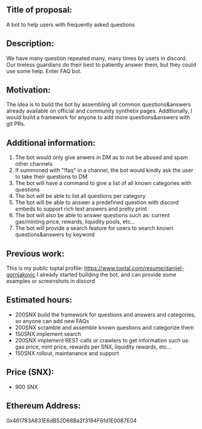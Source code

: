 ## Title of proposal: 
A bot to help users with frequently asked questions 

## Description: 
We have many question repeated many, many times by users in discord. Our tireless guardians do their best to patiently answer them, but they could use some help. Enter FAQ bot.

## Motivation: 
The idea is to build the bot by assembling all common questions&answers already available on official and community synthetix pages.
Additionally, I would build a framework for anyone to add more questions&answers with git PRs.

## Additional information: 
1. The bot would only give anwers in DM as to not be abused and spam other channels
2. If summoned with "!faq" in a channel, the bot would kindly ask the user to take their questions to DM
3. The bot will have a command to give a list of all known categories with questions
4. The bot will be able to list all questions per category
5. The bot will be able to answer a predefined question with discord embeds to support rich text answers and pretty print
6. The bot will also be able to answer questions such as: current gas/minting price, rewards, liquidity pools, etc...
7. The bot will provide a search feature for users to search known questions&answers by keyword

## Previous work: 
This is my public toptal profile: https://www.toptal.com/resume/danijel-gornjakovic
I already started building the bot, and can provide some examples or screenshots in discord

## Estimated hours: 
- 200SNX build the framework for questions and answers and categories, so anyone can add new FAQs
- 200SNX scramble and assemble known questions and categorize them
- 150SNX implement search
- 200SNX implement REST calls or crawlers to get information such us: gas price, mint price, rewards per SNX, liquidity rewards, etc...
- 150SNX rollout, maintanance  and support


## Price (SNX): 
- 900 SNX
## Ethereum Address: 
0x461783A831E6dB52D68Ba2f3194F6fd1E0087E04 
